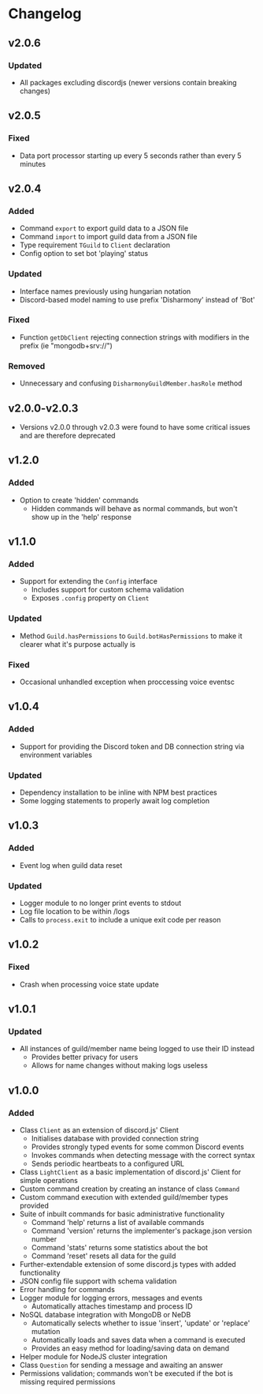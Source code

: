 # Changelog
## v2.0.6
### Updated
- All packages excluding discordjs (newer versions contain breaking changes)

## v2.0.5
### Fixed
- Data port processor starting up every 5 seconds rather than every 5 minutes

## v2.0.4
### Added
- Command `export` to export guild data to a JSON file
- Command `import` to import guild data from a JSON file
- Type requirement `TGuild` to `Client` declaration
- Config option to set bot 'playing' status

### Updated
- Interface names previously using hungarian notation
- Discord-based model naming to use prefix 'Disharmony' instead of 'Bot'

### Fixed
- Function `getDbClient` rejecting connection strings with modifiers in the prefix (ie "mongodb+srv://")

### Removed
- Unnecessary and confusing `DisharmonyGuildMember.hasRole` method

## v2.0.0-v2.0.3
- Versions v2.0.0 through v2.0.3 were found to have some critical issues and are therefore deprecated

## v1.2.0
### Added
- Option to create 'hidden' commands
    - Hidden commands will behave as normal commands, but won't show up in the 'help' response

## v1.1.0
### Added
- Support for extending the `Config` interface
    - Includes support for custom schema validation
    - Exposes `.config` property on `Client`

### Updated
- Method `Guild.hasPermissions` to `Guild.botHasPermissions` to make it clearer what it's purpose actually is

### Fixed
- Occasional unhandled exception when proccessing voice eventsc

## v1.0.4
### Added
- Support for providing the Discord token and DB connection string via environment variables

### Updated
- Dependency installation to be inline with NPM best practices
- Some logging statements to properly await log completion

## v1.0.3
### Added
- Event log when guild data reset

### Updated
- Logger module to no longer print events to stdout
- Log file location to be within /logs
- Calls to `process.exit` to include a unique exit code per reason

## v1.0.2
### Fixed
- Crash when processing voice state update

## v1.0.1
### Updated
- All instances of guild/member name being logged to use their ID instead
    - Provides better privacy for users
    - Allows for name changes without making logs useless

## v1.0.0
### Added
- Class `Client` as an extension of discord.js' Client
    - Initialises database with provided connection string
    - Provides strongly typed events for some common Discord events
    - Invokes commands when detecting message with the correct syntax
    - Sends periodic heartbeats to a configured URL
- Class `LightClient` as a basic implementation of discord.js' Client for simple operations
- Custom command creation by creating an instance of class `Command`
- Custom command execution with extended guild/member types provided
- Suite of inbuilt commands for basic administrative functionality
    - Command 'help' returns a list of available commands
    - Command 'version' returns the implementer's package.json version number
    - Command 'stats' returns some statistics about the bot
    - Command 'reset' resets all data for the guild
- Further-extendable extension of some discord.js types with added functionality
- JSON config file support with schema validation
- Error handling for commands
- Logger module for logging errors, messages and events
    - Automatically attaches timestamp and process ID
- NoSQL database integration with MongoDB or NeDB
    - Automatically selects whether to issue 'insert', 'update' or 'replace' mutation
    - Automatically loads and saves data when a command is executed
    - Provides an easy method for loading/saving data on demand
- Helper module for NodeJS cluster integration
- Class `Question` for sending a message and awaiting an answer
- Permissions validation; commands won't be executed if the bot is missing required permissions